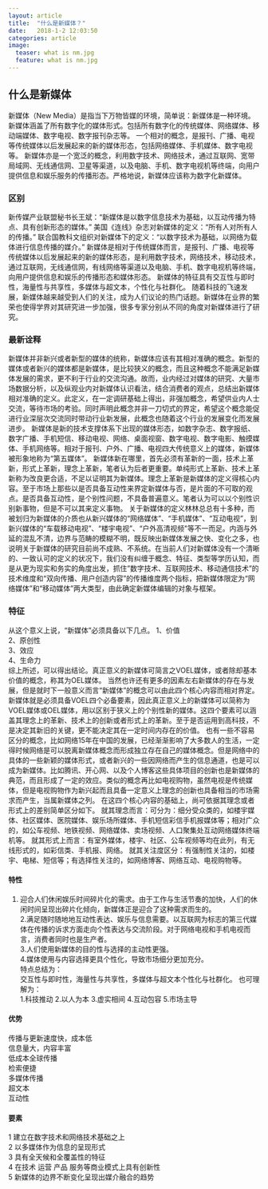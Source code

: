 ```yaml
---
layout: article
title:  "什么是新媒体？"
date:   2018-1-2 12:03:50 
categories: article
image:
  teaser: what is nm.jpg
  feature: what is nm.jpg
---
```


## 什么是新媒体
新媒体（New Media）是指当下万物皆媒的环境，简单说：新媒体是一种环境。
新媒体涵盖了所有数字化的媒体形式。包括所有数字化的传统媒体、网络媒体、移动端媒体、数字电视、数字报刊杂志等。
一个相对的概念，是报刊、广播、电视等传统媒体以后发展起来的新的媒体形态，包括网络媒体、手机媒体、数字电视等。
新媒体亦是一个宽泛的概念，利用数字技术、网络技术，通过互联网、宽带局域网、无线通信网、卫星等渠道，以及电脑、手机、数字电视机等终端，向用户提供信息和娱乐服务的传播形态。严格地说，新媒体应该称为数字化新媒体。

### 区别
新传媒产业联盟秘书长王斌：“新媒体是以数字信息技术为基础，以互动传播为特点、具有创新形态的媒体。”
美国《连线》杂志对新媒体的定义：“所有人对所有人的传播。”
联合国教科文组织对新媒体下的定义：“以数字技术为基础，以网络为载体进行信息传播的媒介。”
新媒体是相对于传统媒体而言，是报刊、广播、电视等传统媒体以后发展起来的新的媒体形态，是利用数字技术，网络技术，移动技术，通过互联网，无线通信网，有线网络等渠道以及电脑、手机、数字电视机等终端，向用户提供信息和娱乐的传播形态和媒体形态。
新媒体的特征具有交互性与即时性，海量性与共享性，多媒体与超文本，个性化与社群化。
随着科技的飞速发展，新媒体越来越受到人们的关注，成为人们议论的热门话题。新媒体在业界的繁荣也使得学界对其研究进一步加强，很多专家分别从不同的角度对新媒体进行了研究。
### 最新诠释
新媒体并非新兴或者新型的媒体的统称，新媒体应该有其相对准确的概念。新型的媒体或者新兴的媒体都是新媒体，是比较狭义的概念，而且这种概念不能满足新媒体发展的需求，更不利于行业的交流沟通。故而，业内经过对媒体的研究、大量市场数据分析，以及纵观业内对新媒体认识看法，结合消费者的观点，总结出新媒体相对准确的定义。此定义，在一定调研基础上得出，非强加概念，希望供业内人士交流，等待市场的考验。同时声明此概念并非一刀切式的界定，希望这个概念能促进行业深层次交流同时带动行业新发展，此概念也随着这个行业的发展变化而发展进步。
新媒体是新的技术支撑体系下出现的媒体形态，如数字杂志、数字报纸、数字广播、手机短信、移动电视、网络、桌面视窗、数字电视、数字电影、触摸媒体、手机网络等。相对于报刊、户外、广播、电视四大传统意义上的媒体，新媒体被形象地称为“第五媒体”。
新媒体新在哪里，首先必须有革新的一面，技术上革新，形式上革新，理念上革新，笔者认为后者更重要。单纯形式上革新、技术上革新称为改良更合适，不足以证明其为新媒体。理念上革新是新媒体的定义得核心内容。至于市场上那些以是否具备互动性来界定新媒体与否，是片面的不可取的观点。是否具备互动性，是个别性问题，不具备普遍意义。笔者认为可以以个别性识别新事物，但是不可以其来定义事物。
关于新媒体的定义林林总总有十多种，而被划归为新媒体的介质也从新兴媒体的“网络媒体”、“手机媒体”、“互动电视”，到新兴媒体的“车载移动电视”、“楼宇电视”、“户外高清视频"等不一而足。内涵与外延的混乱不清，边界与范畴的模糊不明，既反映出新媒体发展之快、变化之多，也说明关于新媒体的研究目前尚不成熟、不系统。在当前人们对新媒体没有一个清晰的、一致认可的定义的状况下，我们没有纠缠于概念、特征、类型等学历认知，而是从更为现实和务实的角度出发，抓住”数字技术、互联网技术、移动通信技术”的技术维度和“双向传播、用户创造内容”的传播维度两个指标，把新媒体限定为“网络媒体”和“移动媒体”两大类型，由此确定新媒体编辑的对象与框架。
### 特征
从这个意义上说，“新媒体”必须具备以下几点。
1、价值  
2、原创性  
3、效应  
4、生命力  
综上所述，可以得出结论。真正意义的新媒体可简言之VOEL媒体，或者除却基本价值的概念，称其为OEL媒体。
当然也许还有更多的因素左右新媒体的存在与发展，但是就时下一般意义而言“新媒体”的概念可以由此四个核心内容而相对界定。新媒体就是必须具备VOEL四个必备要素，因此真正意义上的新媒体可以简称为VOEL媒体或OEL媒体，用以区别于狭义上的个别性新的媒体。这四个要素可以涵
盖其理念上的革新、技术上的创新或者形式上的革新。至于是否运用到高科技，不是决定其新旧的关键，更不能决定其在一定时间内存在的价值。
也有一些不容易区分的概念，比如网络15年在中国的发展，已经渐渐影响了大多数人的生活，一定得时候网络是可以脱离新媒体概念而形成独立存在自己的媒体概念。但是网络中的具体的一些新颖的媒体形式，或者新兴的一些因网络而产生的信息通道，也是可以成为新媒体。比如腾讯、开心网、以及个人博客这些具体项目的创新也是新媒体的典范，而且形成了一定的效应。类似的概念再比如电视购物，虽然电视是传统媒体，但是电视购物作为新兴起而且具备一定意义上理念的创新也具备相当的市场需求而产生，当属新媒体之列。
在这四个核心内容的基础上，尚可依据其理念或者形式上的差别简单区分如下。
就其理念而言：可分为：细分受众类的，如楼宇媒体、社区媒体、医院媒体、娱乐场所媒体、手机短信彩信手机报媒体等；相对广众的，如公车视频、地铁视频、网络媒体、卖场视频、人口聚集处互动网络媒体终端机等。
就其形式上而言：有室外媒体，楼宇、社区、公车视频等均在此列，有无线形式的，如彩信类、手机报、网络。
就其关注度区分：有强制性关注的，如楼宇、电梯、短信等；有选择性关注的，如网络博客、网络互动、电视购物等。
#### 特性
1. 迎合人们休闲娱乐时间碎片化的需求。由于工作与生活节奏的加快，人们的休闲时间呈现出碎片化倾向，新媒体正是迎合了这种需求而生的。  
2.满足随时随地地互动性表达、娱乐与信息需要。以互联网为标志的第三代媒体在传播的诉求方面走向个性表达与交流阶段。对于网络电视和手机电视而言，消费者同时也是生产者。  
3.人们使用新媒体的目的性与选择的主动性更强。  
4.媒体使用与内容选择更具个性化，导致市场细分更加充分。  
特点总结为：  
交互性与即时性，海量性与共享性，多媒体与超文本个性化与社群化。
也可理解为：  
1.科技推动 2.以人为本 3.虚实相间 4.互动包容 5.市场主导
　　
#### 优势
传播与更新速度快，成本低  
信息量大，内容丰富  
低成本全球传播  
检索便捷  
多媒体传播  
超文本  
互动性  
#### 要素
1 建立在数字技术和网络技术基础之上  
2 以多媒体作为信息的呈现形式  
3 具有全天候和全覆盖性的特征  
4 在技术 运营 产品 服务等商业模式上具有创新性  
5 新媒体的边界不断变化呈现出媒介融合的趋势  
